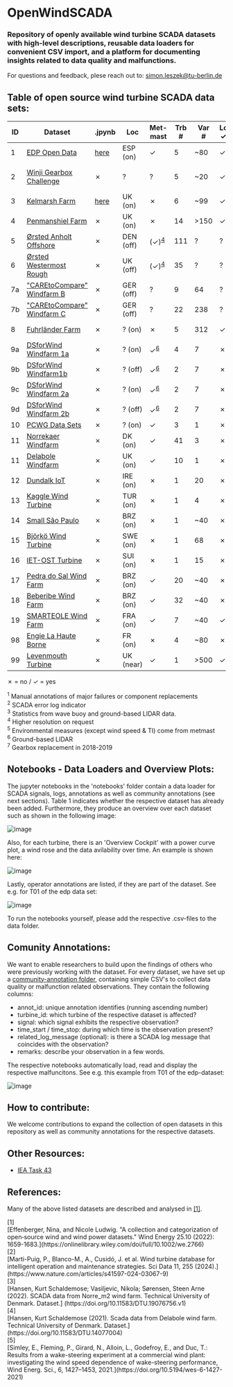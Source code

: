 # OpenWindSCADA


### Repository of openly available wind turbine SCADA datasets with high-level descriptions, reusable data loaders for convenient CSV import, and a platform for documenting insights related to data quality and malfunctions.

For questions and feedback, plese reach out to: simon.leszek@tu-berlin.de

## Table of open source wind turbine SCADA data sets:


|ID| Dataset                                                                                                        | .jpynb                                     |Loc        |Met-<br>mast   |Trb<br>#   |Var<br>#   |Logs<br>&check;/&cross;  |Labels<br>&check;/&cross;           |&Delta;T   |&sum;T       |Ref | Remarks/License  |
|--|----------------------------------------------------------------------------------------------------------------|--------------------------------------------|-          |-              |-      |-      |-      |-                     |-          |-             | -  |-                 |
|1 | [EDP Open Data](https://www.edp.com/en/innovation/open-data/data)                                              | [here](notebooks/edp_open_data.ipynb)      | ESP (on)  |&check;        | 5     |~80    | &check;     | &check;<sup>[1](#fn1)</sup>| 10m     | 2y |  - |  T09 removed from dataset |
|2 | [Winji Gearbox Challenge](https://www.wedowind.ch/blog/winji-register)                                         | &cross;                                    | ?         |?              | 5     |~20    | &check;     | &check;<sup>[2](#fn2)</sup>| 10m     | 3y |  - |  register & consent from WinJi | 
|3 | [Kelmarsh Farm](https://zenodo.org/record/5841834#.YgpBQ_so-V7)                                                | [here](notebooks/kelmarsh_open_data.ipynb) | UK (on)   |&cross;        | 6     |~99     | &check;     | &cross;                    | 10m<sup>[3](#fn3)</sup>     | 5y|  - | [farm info](https://www.thewindpower.net/windfarm_en_17507_kelmarsh.php)|
|4 | [Penmanshiel Farm](https://zenodo.org/record/5946808#.YgpAmvso-V5)                                             | &cross;                                    | UK (on)   |&cross;        |14     |>150     | &check;     | &cross;                   | 10m<sup>[3](#fn3)</sup>     | 5y|  - | [farm info](https://www.thewindpower.net/windfarm_en_23147_penmanshiel.php) |
|5 | [Ørsted Anholt Offshore](https://orsted.com/en/our-business/offshore-wind/offshore-operational-data)           | &cross;                                    | DEN (off) |(&check;)<sup>[4](#fn4)</sup>       | 111  | ?     | ?     | ?                    | 10m     | 2y           |  - | application/NDA; [farm info](https://www.thewindpower.net/windfarm_en_10687_anholt.php) |
|6 | [Ørsted Westermost Rough](https://orsted.com/en/our-business/offshore-wind/offshore-operational-data)          | &cross;                                    | UK (off)  |(&check;)<sup>[4](#fn4)</sup>       | 35   | ?     | ?     | ?                    | 10m     | 2y           |  - | application/NDA; [farm info](https://www.thewindpower.net/windfarm_en_21826_westermost-rough.php) | 
|7a| ["CAREtoCompare" Windfarm B](https://data.niaid.nih.gov/resources?id=zenodo_10958774)                          | &cross;                                    | GER (off) |?       | 9    |  64| ?     | &check;                    | 10m     | 2y           |  - | normalized for anonymization |
|7b| ["CAREtoCompare" Windfarm C](https://data.niaid.nih.gov/resources?id=zenodo_10958774)                          | &cross;                                    | GER (off) |?       | 22   | 238| ?     | &check;                  | 10m     | 2y          |  - | normalized for anonymization |
|8 | [Fuhrländer Farm](https://github.com/alecuba16/fuhrlander)                                                     | &cross;                                    | ? (on)    |&cross;        | 5   | 312| &check;     | &cross;                  | 5m     | 3y          |  [[2]](#ref2) | Eclipse Public License v2.0 |
|9a | [DSforWind Windfarm 1a](https://zenodo.org/records/5516552)                                                   | &cross;                                    | ? (on)    |&check;<sup>[6](#fn6)</sup>| 4     | 7     | &cross;     | &cross;      | 10m     | 1y           |  - | - |
|9b | [DSforWind Windfarm1b](https://zenodo.org/records/5516552)                                                    | &cross;                                    | ? (off)   |&check;<sup>[6](#fn6)</sup>| 2     | 7     | &cross;     | &cross;      | 10m     | 1y           |  - | - | 
|9c | [DSforWind Windfarm 2a](https://zenodo.org/records/5516554)                                                   | &cross;                                    | ? (on)    |&check;<sup>[6](#fn6)</sup>| 2     | 7     | &cross;     | &cross;      | 10m     | 1y           |  - | - | 
|9d | [DSforWind Windfarm 2b](https://zenodo.org/records/5516554)                                                   | &cross;                                    | ? (off)   |&check;<sup>[6](#fn6)</sup>| 2     | 7     | &cross;     | &cross;      | 10m     | 1y           |  - | - | 
|10 | [PCWG Data Sets](https://pcwg.org/)                                                                           | &cross;                                    | ? (on)    |&check;        | 3     | 1     | &cross;     | &cross;                   | 10m         | 1y       |  - | - |
|11 | [Norrekaer Windfarm](https://data.dtu.dk/articles/dataset/SCADA_data_from_Norre_m2_wind_farm/19076756)        | &cross;                                    | DK (on)   |&check;        | 41     | 3     | &cross;     | &cross;                   | 10m         | 1.5y       |  [[3]](#ref3) | [farm info](https://gitlab.windenergy.dtu.dk/fair-data/winddata-revamp/winddata-documentation/-/blob/master/norre_m2.md) |
|11 | [Delabole Windfarm](https://data.dtu.dk/articles/dataset/SCADA_data_from_Norre_m2_wind_farm/19076756)         | &cross;                                    | UK (on)   |&check;        | 10     | 1     | &cross;     | &cross;                   | 10m         | 1y       |  [[4]](#ref4) | [farm info](https://gitlab.windenergy.dtu.dk/fair-data/winddata-revamp/winddata-documentation/-/blob/master/delabole.md) |
|12| [Dundalk IoT](https://data.mendeley.com/datasets/tm988rs48k/2)                                                 | &cross;                                    | IRE (on)  |&cross;        | 1     | 20   | &cross;     | &check;<sup>[7](#fn7)</sup>| 10m     | 14y          |  - | urban terrain |
|13| [Kaggle Wind Turbine](https://www.kaggle.com/berkerisen/wind-turbine-scada-dataset)                            | &cross;                                    | TUR (on)  |&cross;        | 1     | 4     | &cross;     | &cross;                    | 10m     | 1y|  - | - | 
|14| [Small São Paulo](https://zenodo.org/records/7348454)                                                          | &cross;                                    | BRZ (on)  |&cross;        | 1     | ~40   | &cross;     | &cross;                        | 1m      | 5y|  - | small, urban turbine | 
|15| [Björkö Wind Turbine](https://zenodo.org/records/8213270)                                                      | &cross;                                    | SWE (on)  |&cross;        | 1     | 68   | &cross;     | &cross;                        | 1s      | 1y|  - | small; [turbine info](https://www.chalmers.se/en/departments/e2/resources-and-collaboration/chalmers-wind-turbine/)| 
|16| [IET-OST Turbine](https://zenodo.org/records/8192149)                                                          | &cross;                                    | SUI (on)  |&cross;        | 1     | 15   | &cross;     | &cross;                        | 1s      | 1.5y|  - | small; [turbine info](https://www.chalmers.se/en/departments/e2/resources-and-collaboration/chalmers-wind-turbine/)| 
|17| [Pedra do Sal Wind Farm](https://zenodo.org/records/1475197)                                                   | &cross;                                    | BRZ (on)  |&check;        | 20     | ~40   | &cross;     | &cross;                        | 10m      | 1y |  - | [farm info](https://www.thewindpower.net/windfarm_en_15922_pedra-do-sal.php)| 
|18| [Beberibe Wind Farm](https://zenodo.org/records/1475197)                                                       | &cross;                                    | BRZ (on)  |&check;        | 32     | ~40   | &cross;     | &cross;                        | 10m      | 1y |  - | [farm info](https://www.thewindpower.net/windfarm_en_7032_beberibe.php)| 
|19| [SMARTEOLE Wind Farm](https://zenodo.org/records/7342466)                                                      | &cross;                                    | FRA (on)  |&check;        | 7     | ~40   | &check;     | &cross;                        | 1m      | 4m |  [[5]](#ref5) | wake steering; [farm info](https://www.thewindpower.net/windfarm_de_3987_sole-du-moulin-vieux.php)| 
|98| [Engie La Haute Borne](https://opendata-renewables.engie.com/)                                                 | &cross;                                    | FR (on)   |&cross;        | 4     |~80    | &cross;     | &cross;                    | 10m     | 8y| -  |  offline; [farm info](https://www.thewindpower.net/windfarm_en_3354_la-haute-borne-vaudeville-le-haut.php) |
|99| [Levenmouth Turbine](https://pod.ore.catapult.org.uk/data-collection/ldt-turbine-scada-10m)                    | &cross;                                    | UK (near) |&check;        | 1     | >500  | &check;     | &cross;                        | 10m/1s| 3y|  - | not for free (~2000 £) |

&cross; = no / &check; = yes

<div id="fn1"><sup>1</sup> Manual annotations of major failures or component replacements </div>
<div id="fn2"><sup>2</sup> SCADA error log indicator</div>
<div id="fn3"><sup>3</sup> Statistics from wave buoy and ground-based LIDAR data.</div>
<div id="fn4"><sup>4</sup> Higher resolution on request</div>
<div id="fn5"><sup>5</sup> Environmental measures (except wind speed & TI) come from metmast </div>
<div id="fn6"><sup>6</sup> Ground-based LIDAR</div>
<div id="fn7"><sup>7</sup> Gearbox replacement in 2018-2019 </div>

## Notebooks - Data Loaders and Overview Plots:
The jupyter notebooks in the 'notebooks' folder contain a data loader for SCADA signals, logs, annotations as well as community annotations (see next sections). Table 1 indicates whether the respective dataset has already been added. Furthermore, they produce an overview over each dataset such as shown in the following image:

![image](./images/data_overview_example.png)

Also, for each turbine, there is an 'Overview Cockpit' with a power curve plot, a wind rose and the data avilability over time. An example is shown here:

![image](./images/turbine_cockpit_example.png)

Lastly, operator annotations are listed, if they are part of the dataset. See e.g. for T01 of the edp data set:

![image](./images/operator_annotations_example.png)

To run the notebooks yourself, please add the respective .csv-files to the data folder.

## Comunity Annotations:
We want to enable researchers to build upon the findings of others who were previously working with the dataset. For every dataset, we have set up a [community-annotation folder](./communiy_annotations), containing simple CSV's to collect data quality or malfunction related observations. They contain the following columns:

- annot_id: unique annotation identifies (running ascending number) 
- turbine_id: which turbine of the respective dataset is affected?
- signal: which signal exhibits the respective observation?
- time_start / time_stop: during which time is the observation present?
- related_log_message (optional): is there a SCADA log message that coincides with the observation?
- remarks: describe your observation in a few words.

The respective notebooks automatically load, read and display the respective malfuncitons. See e.g. this example from T01 of the edp-dataset:

![image](./images/community_annotations_example.png)

## How to contribute:
We welcome contributions to expand the collection of open datasets in this repository as well as community annotations for the respective datasets.

## Other Resources:
- [IEA Task 43](https://iea-wind.org/task43/task-43-open-data/)

## References:
Many of the above listed datasets are described and analysed in [[1]](#ref1).

<div id="ref1">[1]</div>[Effenberger, Nina, and Nicole Ludwig. "A collection and categorization of open‐source wind and wind power datasets." Wind Energy 25.10 (2022): 1659-1683.](https://onlinelibrary.wiley.com/doi/full/10.1002/we.2766)

<div id="ref2">[2]</div>[Marti-Puig, P., Blanco-M., A., Cusidó, J. et al. Wind turbine database for intelligent operation and maintenance strategies. Sci Data 11, 255 (2024).](https://www.nature.com/articles/s41597-024-03067-9)

<div id="ref3">[3]</div>[Hansen, Kurt Schaldemose; Vasiljevic, Nikola; Sørensen, Steen Arne (2022). SCADA data from Norre_m2 wind farm. Technical University of Denmark. Dataset.] (https://doi.org/10.11583/DTU.19076756.v1)

<div id="ref4">[4]</div>[Hansen, Kurt Schaldemose (2021). Scada data from Delabole wind farm. Technical University of Denmark. Dataset.] (https://doi.org/10.11583/DTU.14077004)

<div id="ref5">[5]</div>[Simley, E., Fleming, P., Girard, N., Alloin, L., Godefroy, E., and Duc, T.: Results from a wake-steering experiment at a commercial wind plant: investigating the wind speed dependence of wake-steering performance, Wind Energ. Sci., 6, 1427–1453, 2021.](https://doi.org/10.5194/wes-6-1427-2021)

